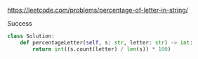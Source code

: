 https://leetcode.com/problems/percentage-of-letter-in-string/


Success


```python
class Solution:
    def percentageLetter(self, s: str, letter: str) -> int:
        return int((s.count(letter) / len(s)) * 100)
```

